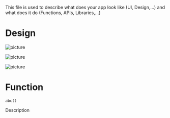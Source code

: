 This file is used to describe what does your app look like (UI, Design,...) and what does it do (Functions, APIs, Libraries,...)

# Design

![picture](https://media.istockphoto.com/photos/objectives-word-on-paper-through-magnifying-lens-picture-id1320879074?b=1&k=20&m=1320879074&s=170667a&w=0&h=oiLBgFo89zDqwWQAEedqOeitin89ceJF3wIxj7yzh-A=)

![picture](https://media.istockphoto.com/photos/objectives-word-on-paper-through-magnifying-lens-picture-id1320879074?b=1&k=20&m=1320879074&s=170667a&w=0&h=oiLBgFo89zDqwWQAEedqOeitin89ceJF3wIxj7yzh-A=)

![picture](https://media.istockphoto.com/photos/objectives-word-on-paper-through-magnifying-lens-picture-id1320879074?b=1&k=20&m=1320879074&s=170667a&w=0&h=oiLBgFo89zDqwWQAEedqOeitin89ceJF3wIxj7yzh-A=)

# Function

`abc()`

Description
